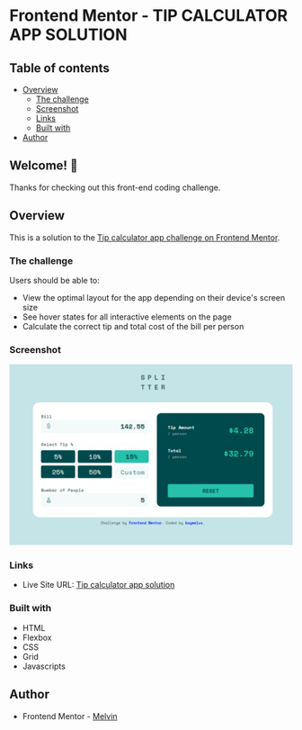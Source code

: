 # Frontend Mentor - TIP CALCULATOR APP SOLUTION

## Table of contents

-  [Overview](#overview)
   -  [The challenge](#the-challenge)
   -  [Screenshot](#screenshot)
   -  [Links](#links)
   -  [Built with](#built-with)
-  [Author](#author)

## Welcome! 👋

Thanks for checking out this front-end coding challenge.

## Overview

This is a solution to the [Tip calculator app challenge on Frontend Mentor](https://www.frontendmentor.io/challenges/tip-calculator-app-ugJNGbJUX).

### The challenge

Users should be able to:

-  View the optimal layout for the app depending on their device's screen size
-  See hover states for all interactive elements on the page
-  Calculate the correct tip and total cost of the bill per person

### Screenshot

![Tip calculator app solution](./design/desktop-design.png)

### Links

-  Live Site URL: [Tip calculator app solution](https://boymelvs.github.io/tip-calculator-app-main/)

### Built with

-  HTML
-  Flexbox
-  CSS
-  Grid
-  Javascripts

## Author

-  Frontend Mentor - [Melvin](https://www.frontendmentor.io/profile/boymelvs)
